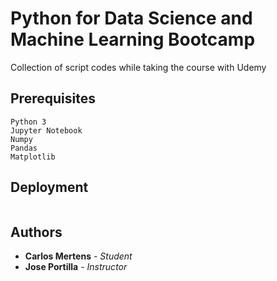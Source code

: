 # Python for Data Science and Machine Learning Bootcamp

Collection of script codes while taking the course with Udemy

## Prerequisites

```
Python 3
Jupyter Notebook
Numpy
Pandas
Matplotlib
```

## Deployment

```

```

## Authors

* **Carlos Mertens** - *Student*
* **Jose Portilla** - *Instructor*